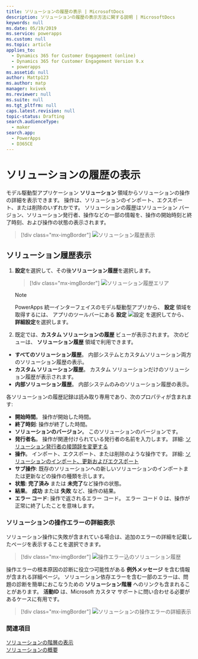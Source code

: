 ```yaml
---
title: ソリューションの履歴の表示 | MicrosoftDocs
description: ソリューションの履歴の表示方法に関する説明 | MicrosoftDocs
keywords: null
ms.date: 05/19/2019
ms.service: powerapps
ms.custom: null
ms.topic: article
applies_to:
  - Dynamics 365 for Customer Engagement (online)
  - Dynamics 365 for Customer Engagement Version 9.x
  - powerapps
ms.assetid: null
author: Mattp123
ms.author: matp
manager: kvivek
ms.reviewer: null
ms.suite: null
ms.tgt_pltfrm: null
caps.latest.revision: null
topic-status: Drafting
search.audienceType:
  - maker
search.app:
  - PowerApps
  - D365CE
---
```


# <a name="view-the-history-of-a-solution"></a>ソリューションの履歴の表示
モデル駆動型アプリケーション **ソリューション** 領域からソリューションの操作の詳細を表示できます。 操作は、ソリューションのインポート、エクスポート、または削除のいずれかです。 ソリューションの履歴はソリューション バージョン、ソリューション発行者、操作などの一部の情報を、操作の開始時刻と終了時刻、および操作の状態の表示されます。

> [!div class="mx-imgBorder"] 
> ![](media/solutions-history-custom-view.png "ソリューション履歴表示")

## <a name="view-solution-history"></a>ソリューション履歴表示
1. **設定**を選択して、その後**ソリューション履歴**を選択します。

     > [!div class="mx-imgBorder"] 
     > ![](media/solution-history-sitemap.png "ソリューション履歴エリア")

     > [!NOTE]
     > PowerApps 統一インターフェイスのモデル駆動型アプリから、 **設定** 領域を取得するには、 アプリのツールバーにある **設定** ![設定](../model-driven-apps/media/powerapps-gear.png) を選択してから、 **詳細設定**を選択します。 

2. 既定では、**カスタム ソリューションの履歴** ビューが表示されます。 次のビューは、 **ソリューション履歴** 領域で利用できます。 
- **すべてのソリューション履歴**。 内部システムとカスタムソリューション両方のソリューション履歴の表示。 
- **カスタム ソリューション履歴**。 カスタム ソリューションだけのソリューション履歴が表示されます。 
- **内部ソリューション履歴**。 内部システムのみのソリューション履歴の表示。 

各ソリューションの履歴記録は読み取り専用であり、次のプロパティが含まれます: 
- **開始時間**。 操作が開始した時間。 
- **終了時刻**: 操作が終了した時間。 
- **ソリューションのバージョン**。 このソリューションのバージョンです。 
- **発行者名**。 操作が関連付けられている発行者の名前を入力します。 詳細: [ソリューション発行者の接頭辞を変更する](change-solution-publisher-prefix.md)  
- **操作**。 インポート、エクスポート、または削除のような操作です。 詳細: [ソリューションのインポート、更新およびエクスポート](import-update-export-solutions.md)
- **サブ操作**: 既存のソリューションへの新しいソリューションのインポートまたは更新などの操作の種類を示します。 
- **状態**:  **完了済み** または **未完了**など操作の状態。 
- **結果**。  **成功** または **失敗** など、操作の結果。 
-  **エラー コード**: 操作で返されるエラー コード。 エラー コード 0 は、操作が正常に終了したことを意味します。 

### <a name="view-solution-operation-error-details"></a>ソリューションの操作エラーの詳細表示 
ソリューション操作に失敗が含まれている場合は、追加のエラーの詳細を記載したページを表示することを選択できます。 

> [!div class="mx-imgBorder"] 
> ![](media/solution-history-with-failure.png " 操作エラー込のソリューション履歴")

操作エラーの根本原因の診断に役立つ可能性がある **例外メッセージ** を含む情報が含まれる詳細ページ。 ソリューション依存エラーを含む一部のエラーは、問題の診断を簡単におこなうための **ソリューション階層** へのリンクも含まれることがあります。 **活動ID** は、Microsoft カスタマ サポートに問い合わせる必要があるケースに有用です。 

> [!div class="mx-imgBorder"] 
> ![](media/solution-history-error-details.png "ソリューションの操作エラーの詳細表示")

### <a name="see-also"></a>関連項目
[ソリューションの階層の表示](solution-layers.md)  <br />
[ソリューションの概要](solutions-overview.md) 


